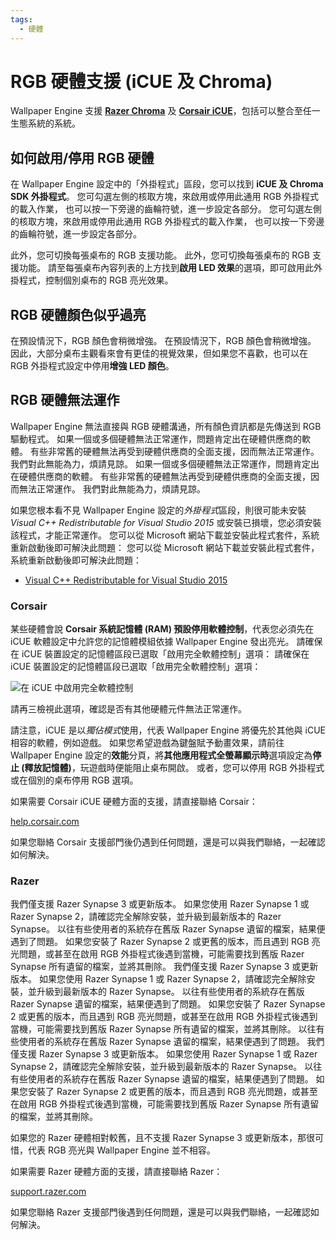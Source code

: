 ```yaml
---
tags:
  - 硬體
---
```


# RGB 硬體支援 (iCUE 及 Chroma)

Wallpaper Engine 支援 [**Razer Chroma**](https://www.razer.com/chroma) 及 [**Corsair iCUE**](https://www.corsair.com/icue)，包括可以整合至任一生態系統的系統。

## 如何啟用/停用 RGB 硬體

在 Wallpaper Engine 設定中的「外掛程式」區段，您可以找到 **iCUE 及 Chroma SDK 外掛程式**。  您可勾選左側的核取方塊，來啟用或停用此通用 RGB 外掛程式的載入作業， 也可以按一下旁邊的齒輪符號，進一步設定各部分。 您可勾選左側的核取方塊，來啟用或停用此通用 RGB 外掛程式的載入作業， 也可以按一下旁邊的齒輪符號，進一步設定各部分。

此外，您可切換每張桌布的 RGB 支援功能。 此外，您可切換每張桌布的 RGB 支援功能。 請至每張桌布內容列表的上方找到**啟用 LED 效果**的選項，即可啟用此外掛程式，控制個別桌布的 RGB 亮光效果。

## RGB 硬體顏色似乎過亮

在預設情況下，RGB 顏色會稍微增強。 在預設情況下，RGB 顏色會稍微增強。 因此，大部分桌布主觀看來會有更佳的視覺效果，但如果您不喜歡，也可以在 RGB 外掛程式設定中停用**增強 LED 顏色**。

## RGB 硬體無法運作

Wallpaper Engine 無法直接與 RGB 硬體溝通，所有顏色資訊都是先傳送到 RGB 驅動程式。 如果一個或多個硬體無法正常運作，問題肯定出在硬體供應商的軟體。 有些非常舊的硬體無法再受到硬體供應商的全面支援，因而無法正常運作。 我們對此無能為力，煩請見諒。 如果一個或多個硬體無法正常運作，問題肯定出在硬體供應商的軟體。 有些非常舊的硬體無法再受到硬體供應商的全面支援，因而無法正常運作。 我們對此無能為力，煩請見諒。

如果您根本看不見 Wallpaper Engine 設定的*外掛程式*區段，則很可能未安裝 *Visual C++ Redistributable for Visual Studio 2015* 或安裝已損壞，您必須安裝該程式，才能正常運作。 您可以從 Microsoft 網站下載並安裝此程式套件，系統重新啟動後即可解決此問題： 您可以從 Microsoft 網站下載並安裝此程式套件，系統重新啟動後即可解決此問題：

* [Visual C++ Redistributable for Visual Studio 2015](https://www.microsoft.com/download/details.aspx?id=48145)

### Corsair

某些硬體會說 **Corsair 系統記憶體 (RAM) 預設停用軟體控制**，代表您必須先在 iCUE 軟體設定中允許您的記憶體模組依據 Wallpaper Engine 發出亮光。 請確保在 iCUE 裝置設定的記憶體區段已選取「啟用完全軟體控制」選項： 請確保在 iCUE 裝置設定的記憶體區段已選取「啟用完全軟體控制」選項：

![在 iCUE 中啟用完全軟體控制](./icue.png)

請再三檢視此選項，確認是否有其他硬體元件無法正常運作。

請注意，iCUE 是以*獨佔模式*使用，代表 Wallpaper Engine 將優先於其他與 iCUE 相容的軟體，例如遊戲。 如果您希望遊戲為鍵盤賦予動畫效果，請前往 Wallpaper Engine 設定的**效能**分頁，將**其他應用程式全螢幕顯示時**選項設定為**停止 (釋放記憶體)**，玩遊戲時便能阻止桌布開啟。 或者，您可以停用 RGB 外掛程式或在個別的桌布停用 RGB 選項。

如果需要 Corsair iCUE 硬體方面的支援，請直接聯絡 Corsair：

[help.corsair.com](https://help.corsair.com/)

如果您聯絡 Corsair 支援部門後仍遇到任何問題，還是可以與我們聯絡，一起確認如何解決。

### Razer
我們僅支援 Razer Synapse 3 或更新版本。 如果您使用 Razer Synapse 1 或 Razer Synapse 2，請確認完全解除安裝，並升級到最新版本的 Razer Synapse。 以往有些使用者的系統存在舊版 Razer Synapse 遺留的檔案，結果便遇到了問題。 如果您安裝了 Razer Synapse 2 或更舊的版本，而且遇到 RGB 亮光問題，或甚至在啟用 RGB 外掛程式後遇到當機，可能需要找到舊版 Razer Synapse 所有遺留的檔案，並將其刪除。 我們僅支援 Razer Synapse 3 或更新版本。 如果您使用 Razer Synapse 1 或 Razer Synapse 2，請確認完全解除安裝，並升級到最新版本的 Razer Synapse。 以往有些使用者的系統存在舊版 Razer Synapse 遺留的檔案，結果便遇到了問題。 如果您安裝了 Razer Synapse 2 或更舊的版本，而且遇到 RGB 亮光問題，或甚至在啟用 RGB 外掛程式後遇到當機，可能需要找到舊版 Razer Synapse 所有遺留的檔案，並將其刪除。 以往有些使用者的系統存在舊版 Razer Synapse 遺留的檔案，結果便遇到了問題。 我們僅支援 Razer Synapse 3 或更新版本。 如果您使用 Razer Synapse 1 或 Razer Synapse 2，請確認完全解除安裝，並升級到最新版本的 Razer Synapse。 以往有些使用者的系統存在舊版 Razer Synapse 遺留的檔案，結果便遇到了問題。 如果您安裝了 Razer Synapse 2 或更舊的版本，而且遇到 RGB 亮光問題，或甚至在啟用 RGB 外掛程式後遇到當機，可能需要找到舊版 Razer Synapse 所有遺留的檔案，並將其刪除。

如果您的 Razer 硬體相對較舊，且不支援 Razer Synapse 3 或更新版本，那很可惜，代表 RGB 亮光與 Wallpaper Engine 並不相容。

如果需要 Razer 硬體方面的支援，請直接聯絡 Razer：

[support.razer.com](https://support.razer.com/)

如果您聯絡 Razer 支援部門後遇到任何問題，還是可以與我們聯絡，一起確認如何解決。